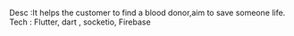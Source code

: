 Desc :It helps the customer to find a blood donor,aim to save someone life.
Tech : Flutter, dart , socketio, Firebase
